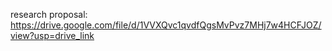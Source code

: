 research proposal: https://drive.google.com/file/d/1VVXQvc1qvdfQgsMvPvz7MHj7w4HCFJOZ/view?usp=drive_link
